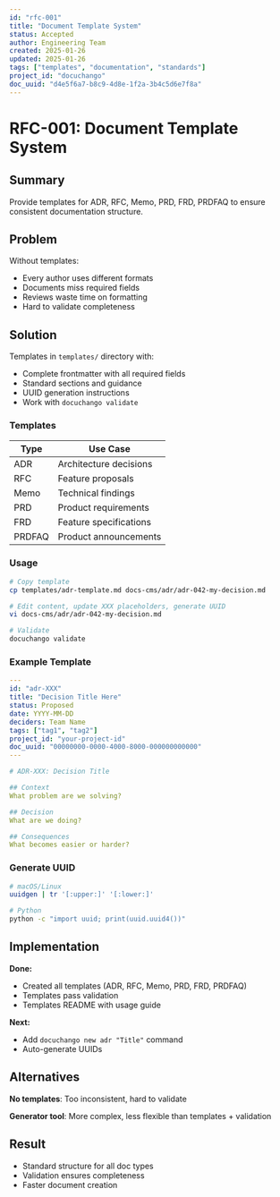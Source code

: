 ```yaml
---
id: "rfc-001"
title: "Document Template System"
status: Accepted
author: Engineering Team
created: 2025-01-26
updated: 2025-01-26
tags: ["templates", "documentation", "standards"]
project_id: "docuchango"
doc_uuid: "d4e5f6a7-b8c9-4d8e-1f2a-3b4c5d6e7f8a"
---
```


# RFC-001: Document Template System

## Summary

Provide templates for ADR, RFC, Memo, PRD, FRD, PRDFAQ to ensure consistent documentation structure.

## Problem

Without templates:
- Every author uses different formats
- Documents miss required fields
- Reviews waste time on formatting
- Hard to validate completeness

## Solution

Templates in `templates/` directory with:
- Complete frontmatter with all required fields
- Standard sections and guidance
- UUID generation instructions
- Work with `docuchango validate`

### Templates

| Type | Use Case |
|------|----------|
| ADR | Architecture decisions |
| RFC | Feature proposals |
| Memo | Technical findings |
| PRD | Product requirements |
| FRD | Feature specifications |
| PRDFAQ | Product announcements |

### Usage

```bash
# Copy template
cp templates/adr-template.md docs-cms/adr/adr-042-my-decision.md

# Edit content, update XXX placeholders, generate UUID
vi docs-cms/adr/adr-042-my-decision.md

# Validate
docuchango validate
```

### Example Template

```yaml
---
id: "adr-XXX"
title: "Decision Title Here"
status: Proposed
date: YYYY-MM-DD
deciders: Team Name
tags: ["tag1", "tag2"]
project_id: "your-project-id"
doc_uuid: "00000000-0000-4000-8000-000000000000"
---

# ADR-XXX: Decision Title

## Context
What problem are we solving?

## Decision
What are we doing?

## Consequences
What becomes easier or harder?
```

### Generate UUID

```bash
# macOS/Linux
uuidgen | tr '[:upper:]' '[:lower:]'

# Python
python -c "import uuid; print(uuid.uuid4())"
```

## Implementation

**Done:**
- Created all templates (ADR, RFC, Memo, PRD, FRD, PRDFAQ)
- Templates pass validation
- Templates README with usage guide

**Next:**
- Add `docuchango new adr "Title"` command
- Auto-generate UUIDs

## Alternatives

**No templates**: Too inconsistent, hard to validate

**Generator tool**: More complex, less flexible than templates + validation

## Result

- Standard structure for all doc types
- Validation ensures completeness
- Faster document creation
